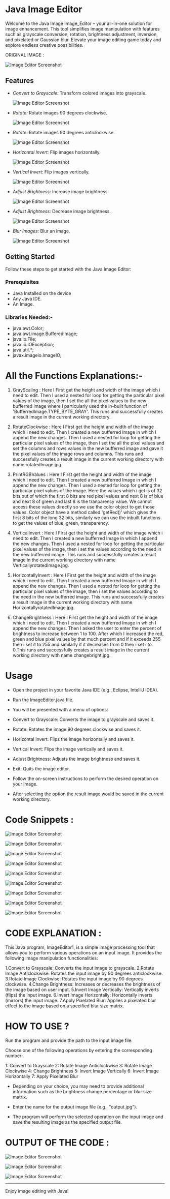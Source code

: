 # Java Image Editor

Welcome to the Java Image Image_Editor – your all-in-one solution for image enhancement. This tool simplifies image manipulation with features such as grayscale conversion, rotation, brightness adjustment, inversion, and pixelated or Gaussian blur. Elevate your image editing game today and explore endless creative possibilities.

ORIGINAL IMAGE : 

![Image Editor Screenshot](image2.jpg)

## Features

- *Convert to Grayscale:* Transform colored images into grayscale.
  
  ![Image Editor Screenshot](grayScaleImage.jpg)

- *Rotate:* Rotate images 90 degrees clockwise.
  
  ![Image Editor Screenshot](clockwiseImage.jpg)

- *Rotate:* Rotate images 90 degrees anticlockwise.

  ![Image Editor Screenshot](anticlockwiseImage.jpg)

- *Horizontal Invert:* Flip images horizontally.
  
  ![Image Editor Screenshot](invertHorizontally.jpg)

- *Vertical Invert:* Flip images vertically.
  
  ![Image Editor Screenshot](invertVertically.jpg)

- *Adjust Brightness:* Increase image brightness.
  
  ![Image Editor Screenshot](increaseBrightness.jpg)

- *Adjust Brightness:* Decrease image brightness.

  ![Image Editor Screenshot](decreaseBrightness.jpg)

- *Blur Images:* Blur an image.

  ![Image Editor Screenshot](blurredImage3.jpg)
  


## Getting Started

Follow these steps to get started with the Java Image Editor:

### Prerequisites

- Java Installed on the device
- Any Java IDE.
- An Image.
### Libraries Needed:-
  - java.awt.Color;
  - java.awt.image.BufferedImage;
  - java.io.File;
  - java.io.IOException;
  - java.util.*;
  - javax.imageio.ImageIO;

    
# All the Functions Explanations:-

1) GrayScaling : Here I First get the height and width of the image which i need to edit. Then I used a nested for loop for getting the particular pixel values of the image, then I set the all the pixel values to the new bufferred image where I particularly used the in-built function of 'BufferredImage.TYPE_BYTE_GRAY'. This runs and successfully creates a result image in the current working directory.
   
2) RotateClockwise : Here I First get the height and width of the image which i need to edit. Then I created a new bufferred Image in which I append the new changes. Then I used a nested for loop for getting the particular pixel values of the image, then I set the all the pixel values and set the columns and rows values in the new bufferred image and gave it the pixel values of the image rows and columns. This runs and successfully creates a result image in the current working directory with name rotatedImage.jpg.

3) PrintRGBValues : Here I First get the height and width of the image which i need to edit. Then I created a new bufferred Image in which I append the new changes. Then I used a nested for loop for getting the particular pixel values of the image. Here the values which i get is of 32 bits out of which the first 8 bits are red pixel values and next 8 is of blue and next 8 of green and last 8 is the tranparency value. We cannot access these values directly so we use the color object to get those values. Color object have a method called 'getRed()' which gives the first 8 bits of the long 32 bits, similarly we can use the inbuilt functions to get the values of blue, green, transparency.

4) VerticalInvert : Here I First get the height and width of the image which i need to edit. Then I created a new bufferred Image in which I append the new changes. Then I used a nested for loop for getting the particular pixel values of the image, then i set the values according to the need in the new bufferred image. This runs and successfully creates a result image in the current working directory with name VerticallyrotatedImage.jpg.

5) HorizontallyInvert : Here I First get the height and width of the image which i need to edit. Then I created a new bufferred Image in which I append the new changes. Then I used a nested for loop for getting the particular pixel values of the image, then i set the values according to the need in the new bufferred image. This runs and successfully creates a result image in the current working directory with name HorizontallyrotatedImage.jpg.

6) ChangeBrightness : Here I First get the height and width of the image which i need to edit. Then I created a new bufferred Image in which I append the new changes. Then I asked the user to enter the percent of brightness to increase between 1 to 100. After which I increased the red, green and blue pixel values by that much percent and if it exceeds 255 then i set it to 255 and similarly if it decreases from 0 then i set i to 0.This runs and successfully creates a result image in the current working directory with name changebright.jpg.



# Usage
- Open the project in your favorite Java IDE (e.g., Eclipse, IntelliJ IDEA).

- Run the ImageEditor.java file.
- You will be presented with a menu of options:
- Convert to Grayscale: Converts the image to grayscale and saves it.
- Rotate: Rotates the image 90 degrees clockwise and saves it.
- Horizontal Invert: Flips the image horizontally and saves it.
- Vertical Invert: Flips the image vertically and saves it.
- Adjust Brightness: Adjusts the image brightness and saves it.
- Exit: Quits the image editor.
- Follow the on-screen instructions to perform the desired operation on your image.
- After selecting the option the result image would be saved in the current working directory.
  

# Code Snippets :

![Image Editor Screenshot](CodeSnippet1.png)

![Image Editor Screenshot](CodeSnippet2.png)

![Image Editor Screenshot](CodeSnippet3.png)

![Image Editor Screenshot](CodeSnippet4.png)

![Image Editor Screenshot](CodeSnippet5.png)

![Image Editor Screenshot](CodeSnippet6.png)

![Image Editor Screenshot](CodeSnippet7.png)

![Image Editor Screenshot](CodeSnippet8.png)

![Image Editor Screenshot](CodeSnippet9.png)


# CODE EXPLANATION :

This Java program, ImageEditor1, is a simple image processing tool that allows you to perform various operations on an input image. It provides the following image manipulation functionalities:

1.Convert to Grayscale: Converts the input image to grayscale.
2.Rotate Image Anticlockwise: Rotates the input image by 90 degrees anticlockwise.
3.Rotate Image Clockwise: Rotates the input image by 90 degrees clockwise.
4.Change Brightness: Increases or decreases the brightness of the image based on user input.
5.Invert Image Vertically: Vertically inverts (flips) the input image.
6.Invert Image Horizontally: Horizontally inverts (mirrors) the input image.
7.Apply Pixelated Blur: Applies a pixelated blur effect to the image based on a specified blur size matrix.

# HOW TO USE ? 
Run the program and provide the path to the input image file.

Choose one of the following operations by entering the corresponding number:

1: Convert to Grayscale
2: Rotate Image Anticlockwise
3: Rotate Image Clockwise
4: Change Brightness
5: Invert Image Vertically
6: Invert Image Horizontally
7: Apply Pixelated Blur
- Depending on your choice, you may need to provide additional information such as the brightness change percentage or blur size matrix.

- Enter the name for the output image file (e.g., "output.jpg").

- The program will perform the selected operation on the input image and save the resulting image as the specified output file.






# OUTPUT OF THE CODE :

![Image Editor Screenshot](grayscalecode.png)



![Image Editor Screenshot](printpixelvalues.png)


![Image Editor Screenshot](changebrightnessoutput.png)



__________________________________________________________


Enjoy image editing with Java!




